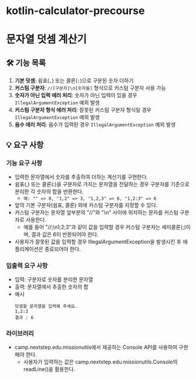 # kotlin-calculator-precourse
# 문자열 덧셈 계산기

## 🛠️ 기능 목록
1. **기본 덧셈**: 쉼표(`,`) 또는 콜론(`:`)으로 구분된 숫자 더하기
2. **커스텀 구분자**: `//[구분자]\n[숫자들]` 형식으로 커스텀 구분자 사용 가능
3. **숫자가 아닌 입력 에러 처리**: 숫자가 아닌 입력이 있을 경우 `IllegalArgumentException` 예외 발생
4. **커스텀 구분자 형식 에러 처리**: 잘못된 커스텀 구분자 형식일 경우 `IllegalArgumentException` 예외 발생
5. **음수 에러 처리**: 음수가 입력된 경우 `IllegalArgumentException` 예외 발생

## 💡 요구 사항
### 기능 요구 사항
- 입력한 문자열에서 숫자를 추출하여 더하는 계산기를 구현한다.
- 쉼표(,) 또는 콜론(:)을 구분자로 가지는 문자열을 전달하는 경우 구분자를 기준으로 분리한 각 숫자의 합을 반환한다. 
  - `예: "" => 0, "1,2" => 3, "1,2,3" => 6, "1,2:3" => 6`
- 앞의 기본 구분자(쉼표, 콜론) 외에 커스텀 구분자를 지정할 수 있다. 
- 커스텀 구분자는 문자열 앞부분의 "//"와 "\n" 사이에 위치하는 문자를 커스텀 구분자로 사용한다.
  - 예를 들어 "//;\n1;2;3"과 같이 값을 입력할 경우 커스텀 구분자는 세미콜론(;)이며, 결과 값은 6이 반환되어야 한다.
- 사용자가 잘못된 값을 입력할 경우 IllegalArgumentException을 발생시킨 후 애플리케이션은 종료되어야 한다.

### 입출력 요구 사항
- 입력: 구분자로 숫자를 분리한 문자열
- 출력: 문자열에서 추출한 숫자의 합
- 예시
    ```
    덧셈할 문자열을 입력해 주세요.
    1,2:3
    결과 : 6
    ```

### 라이브러리
- camp.nextstep.edu.missionutils에서 제공하는 Console API를 사용하여 구현해야 한다.
  - 사용자가 입력하는 값은 camp.nextstep.edu.missionutils.Console의 readLine()을 활용한다.

